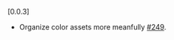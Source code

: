 [0.0.3]

- Organize color assets more meanfully [#249](https://github.com/dooboolab/dooboo-ui/commit/5fc5fd7560002a37f328e93c4e1d08af5ef43959).
